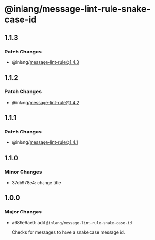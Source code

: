 # @inlang/message-lint-rule-snake-case-id

## 1.1.3

### Patch Changes

- @inlang/message-lint-rule@1.4.3

## 1.1.2

### Patch Changes

- @inlang/message-lint-rule@1.4.2

## 1.1.1

### Patch Changes

- @inlang/message-lint-rule@1.4.1

## 1.1.0

### Minor Changes

- 37db978e4: change title

## 1.0.0

### Major Changes

- a689e6ae0: add `@inlang/message-lint-rule-snake-case-id`

  Checks for messages to have a snake case message id.
